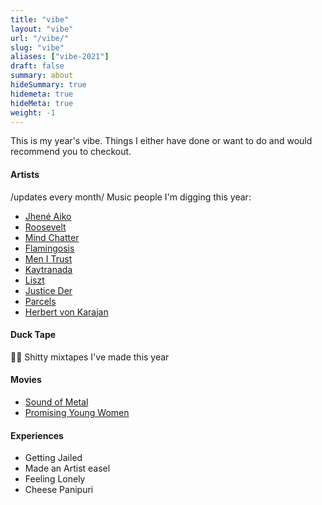 ```yaml
---
title: "vibe"
layout: "vibe"
url: "/vibe/"
slug: "vibe"
aliases: ["vibe-2021"]
draft: false
summary: about
hideSummary: true
hidemeta: true
hideMeta: true
weight: -1
---
```


This is my year's vibe. Things I either have done or want to do and would recommend you to checkout.

#### Artists 
/updates every month/
Music people I'm digging this year:

- [Jhené Aiko](https://www.youtube.com/watch?v=XVMJXZYgNfc)
- [Roosevelt](https://youtu.be/VTPqfL-WCqo?list=RD5H4ekRWiW6U)
- [Mind Chatter](https://youtu.be/CHa4GXFDhf8)
- [Flamingosis](https://www.youtube.com/watch?v=jnOqpmGQEMY)
- [Men I Trust](https://www.youtube.com/watch?v=iVg30U6O764&t=3509s)
- [Kaytranada](https://www.youtube.com/watch?v=S4F_0VflKXE&t=58s)
- [Liszt](https://youtu.be/tvmXqyY2nDg?t=780)
- [Justice Der](https://www.youtube.com/watch?v=mPymRFeTJa4&t=8389s)
- [Parcels](https://www.youtube.com/watch?v=e4TFD2PfVPw&t=307s)
- [Herbert von Karajan](https://www.youtube.com/watch?v=4SRAlF_JYS4)

####  Duck Tape
🦆🐵
Shitty mixtapes I've made this year



#### Movies
- [Sound of Metal](https://www.youtube.com/watch?v=VFOrGkAvjAE)
- [Promising Young Women](https://www.youtube.com/watch?v=7i5kiFDunk8)

#### Experiences
- Getting Jailed
- Made an Artist easel
- Feeling Lonely
- Cheese Panipuri
